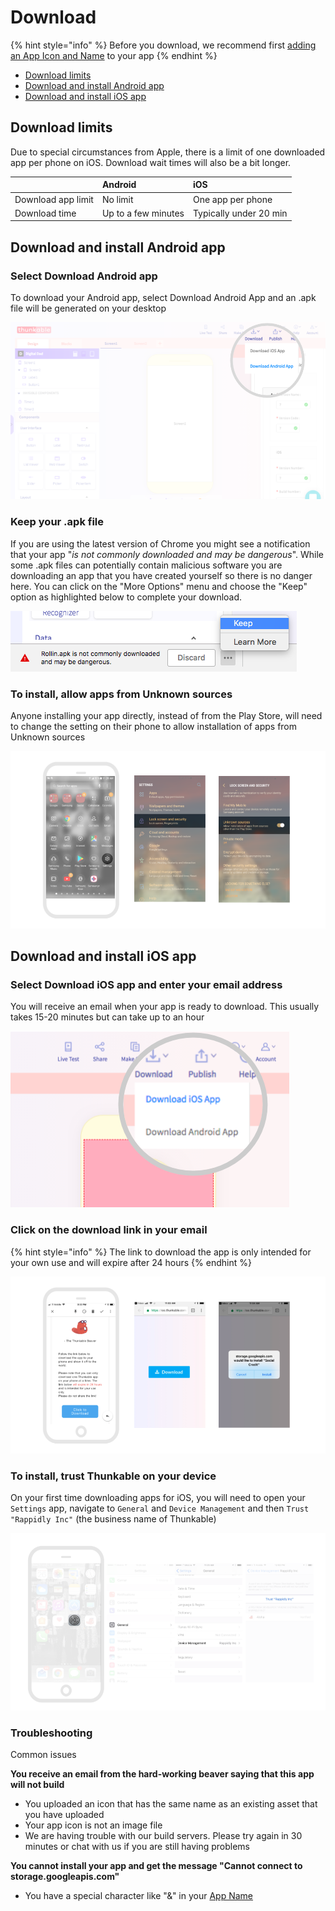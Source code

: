 # Download

{% hint style="info" %}
Before you download, we recommend first [adding an App Icon and Name](create/app-icon-+-name.md) to your app
{% endhint %}

* [Download limits](download.md#download-limits)
* [Download and install Android app](download.md#download-and-install-android-app)
* [Download and install iOS app](download.md#download-and-install-ios-app)

## Download limits

Due to special circumstances from Apple, there is a limit of one downloaded app per phone on iOS. Download wait times will also be a bit longer.

|  | Android | iOS |
| :--- | :--- | :--- |
| Download app limit | No limit | One app per phone |
| Download time | Up to a few minutes | Typically under 20 min |

## Download and install Android app

### Select Download Android app

To download your Android app, select Download Android App and an .apk file will be generated on your desktop

![](../.gitbook/assets/thunkable-documentation-exhibits-95%20%281%29.png)

### Keep your .apk file

If you are using the latest version of Chrome you might see a notification that your app "_is not commonly downloaded and may be dangerous_". While some .apk files can potentially contain malicious software you are downloading an app that you have created yourself so there is no danger here. You can click on the "More Options" menu and choose the "Keep" option as highlighted below to complete your download. 

![](../.gitbook/assets/screen-shot-2018-06-28-at-19.33.13.png)

### To install, allow apps from Unknown sources

Anyone installing your app directly, instead of from the Play Store, will need to change the setting on their phone to allow installation of apps from Unknown sources

![](../.gitbook/assets/download-fig-4.png)

## Download and install iOS app

### Select Download iOS app and enter your email address

You will receive an email when your app is ready to download. This usually takes 15-20 minutes but can take up to an hour

![](../.gitbook/assets/downloadandroid.png)

### Click on the download link in your email

{% hint style="info" %}
The link to download the app is only intended for your own use and will expire after 24 hours
{% endhint %}

![](../.gitbook/assets/thunkable-documentation-exhibits-86.png)

### To install, trust Thunkable on your device

On your first time downloading apps for iOS, you will need to open your `Settings` app, navigate to `General` and `Device Management` and then `Trust "Rappidly Inc"` \(the business name of Thunkable\)

![](../.gitbook/assets/download-fig-3.png)

### Troubleshooting

Common issues

**You receive an email from the hard-working beaver saying that this app will not build**

* You uploaded an icon that has the same name as an existing asset that you have uploaded
* Your app icon is not an image file
* We are having trouble with our build servers. Please try again in 30 minutes or chat with us if you are still having problems

**You cannot install your app and get the message "Cannot connect to storage.googleapis.com"**

* You have a special character like "&" in your [App Name](create/app-icon-+-name.md#app-name)

